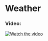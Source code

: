 # Weather
### Video:
[![Watch the video](https://i.imgur.com/vKb2F1B.png)](https://youtu.be/hcv0dhpIlKM)
